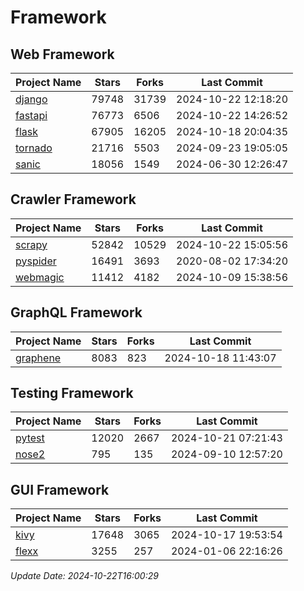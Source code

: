 # Framework

## Web Framework
| Project Name | Stars | Forks | Last Commit |
| ------------ | ----- | ----- | ----------- |
| [django](https://github.com/django/django) | 79748 | 31739 | 2024-10-22 12:18:20 |
| [fastapi](https://github.com/fastapi/fastapi) | 76773 | 6506 | 2024-10-22 14:26:52 |
| [flask](https://github.com/pallets/flask) | 67905 | 16205 | 2024-10-18 20:04:35 |
| [tornado](https://github.com/tornadoweb/tornado) | 21716 | 5503 | 2024-09-23 19:05:05 |
| [sanic](https://github.com/sanic-org/sanic) | 18056 | 1549 | 2024-06-30 12:26:47 |

## Crawler Framework
| Project Name | Stars | Forks | Last Commit |
| ------------ | ----- | ----- | ----------- |
| [scrapy](https://github.com/scrapy/scrapy) | 52842 | 10529 | 2024-10-22 15:05:56 |
| [pyspider](https://github.com/binux/pyspider) | 16491 | 3693 | 2020-08-02 17:34:20 |
| [webmagic](https://github.com/code4craft/webmagic) | 11412 | 4182 | 2024-10-09 15:38:56 |

## GraphQL Framework
| Project Name | Stars | Forks | Last Commit |
| ------------ | ----- | ----- | ----------- |
| [graphene](https://github.com/graphql-python/graphene) | 8083 | 823 | 2024-10-18 11:43:07 |

## Testing Framework
| Project Name | Stars | Forks | Last Commit |
| ------------ | ----- | ----- | ----------- |
| [pytest](https://github.com/pytest-dev/pytest) | 12020 | 2667 | 2024-10-21 07:21:43 |
| [nose2](https://github.com/nose-devs/nose2) | 795 | 135 | 2024-09-10 12:57:20 |

## GUI Framework
| Project Name | Stars | Forks | Last Commit |
| ------------ | ----- | ----- | ----------- |
| [kivy](https://github.com/kivy/kivy) | 17648 | 3065 | 2024-10-17 19:53:54 |
| [flexx](https://github.com/flexxui/flexx) | 3255 | 257 | 2024-01-06 22:16:26 |

*Update Date: 2024-10-22T16:00:29*